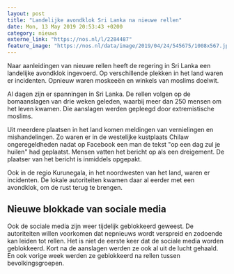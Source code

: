 ```yaml
---
layout: post
title: "Landelijke avondklok Sri Lanka na nieuwe rellen"
date: Mon, 13 May 2019 20:53:43 +0200
category: nieuws
externe_link: "https://nos.nl/l/2284487"
feature_image: "https://nos.nl/data/image/2019/04/24/545675/1008x567.jpg"
---
```


<p>Naar aanleidingen van nieuwe rellen heeft de regering in Sri Lanka een landelijke avondklok ingevoerd. Op verschillende plekken in het land waren er incidenten. Opnieuw waren moskeeën en winkels van moslims doelwit.</p>
<p>Al dagen zijn er spanningen in Sri Lanka. De rellen volgen op de bomaanslagen van drie weken geleden, waarbij meer dan 250 mensen om het leven kwamen. Die aanslagen werden gepleegd door extremistische moslims. </p>
<p>Uit meerdere plaatsen in het land komen meldingen van vernielingen en mishandelingen. Zo waren er in de westelijke kustplaats Chilaw ongeregeldheden nadat op Facebook een man de tekst "op een dag zul je huilen" had geplaatst. Mensen vatten het bericht op als een dreigement. De plaatser van het bericht is inmiddels opgepakt.</p>
<p>Ook in de regio Kurunegala, in het noordwesten van het land, waren er incidenten. De lokale autoriteiten kwamen daar al eerder met een avondklok, om de rust terug te brengen.</p>
<h2>Nieuwe blokkade van sociale media</h2>
<p>Ook de sociale media zijn weer tijdelijk geblokkeerd geweest. De autoriteiten willen voorkomen dat nepnieuws wordt verspreid en zodoende kan leiden tot rellen. Het is niet de eerste keer dat de sociale media worden geblokkeerd. Kort na de aanslagen werden ze ook al uit de lucht gehaald. En ook vorige week werden ze geblokkeerd na rellen tussen bevolkingsgroepen.</p>
